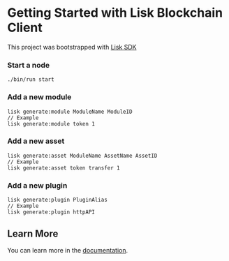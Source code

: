 # Getting Started with Lisk Blockchain Client

This project was bootstrapped with [Lisk SDK](https://github.com/LiskHQ/lisk-sdk)

### Start a node
```
./bin/run start
```

### Add a new module
```
lisk generate:module ModuleName ModuleID
// Example
lisk generate:module token 1
```

### Add a new asset
```
lisk generate:asset ModuleName AssetName AssetID
// Example
lisk generate:asset token transfer 1
```

### Add a new plugin
```
lisk generate:plugin PluginAlias
// Example
lisk generate:plugin httpAPI
```

## Learn More

You can learn more in the [documentation](https://lisk.com/documentation/lisk-sdk/index.html).
